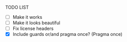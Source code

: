 TODO LIST
- [ ] Make it works
- [ ] Make it looks beautiful
- [ ] Fix license headers
- [x] Include guards or/and pragma once? (Pragma once)